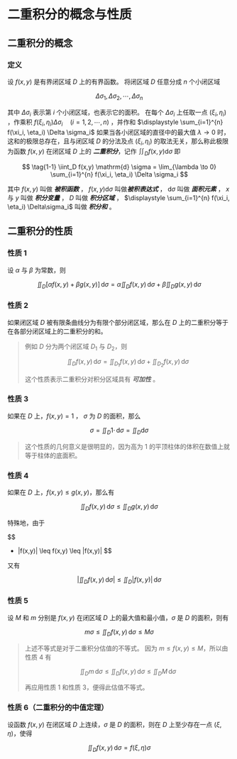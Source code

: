 # 二重积分的概念与性质

## 二重积分的概念

### 定义

设 $f(x,y)$ 是有界闭区域 $D$ 上的有界函数。
将闭区域 $D$ 任意分成 $n$ 个小闭区域

$$
\Delta\sigma_1, \Delta\sigma_2, \cdots, \Delta\sigma_n
$$

其中 $\Delta \sigma_i$ 表示第 $i$ 个小闭区域，也表示它的面积。
在每个 $\Delta \sigma_i$ 上任取一点 $(\xi_i, \eta_i)$ ，作乘积
$f(\xi_i, \eta_i) \Delta \sigma_i \quad (i=1, 2, \cdots, n)$ ，并作和
$\displaystyle \sum_{i=1}^{n} f(\xi_i, \eta_i) \Delta \sigma_i$
如果当各小闭区域的直径中的最大值 $\lambda \to 0$ 时，这和的极限总存在，且与闭区域 $D$
的分法及点 $(\xi_i, \eta_i)$ 的取法无关，那么称此极限为函数 $f(x,y)$ 在闭区域 $D$ 上的 ***二重积分***，记作
$\iint_D f(x, y) \mathrm{d} \sigma$ 即

$$
\tag{1-1}
\iint_D f(x,y) \mathrm{d} \sigma = \lim_{\lambda \to 0} \sum_{i=1}^{n} f(\xi_i, \eta_i) \Delta \sigma_i
$$

其中 $f(x,y)$ 叫做 ***被积函数*** ，
$f(x,y) \mathrm{d} \sigma$ 叫做***被积表达式*** ，
$\mathrm{d} \sigma$ 叫做 ***面积元素*** ，
$x$ 与 $y$ 叫做 ***积分变量*** ，
$D$ 叫做 ***积分区域*** ，
$\displaystyle \sum_{i=1}^{n} f(\xi_i, \eta_i) \Delta\sigma_i$ 叫做 ***积分和*** 。

## 二重积分的性质

### 性质 1

设 $\alpha$ 与 $\beta$ 为常数，则

$$
\iint_D [\alpha f(x,y) + \beta g(x,y)] \, \mathrm{d} \sigma
= \alpha \iint_D f(x,y) \, \mathrm{d} \sigma + \beta \iint_D g(x,y) \, \mathrm{d} \sigma
$$

### 性质 2

如果闭区域 $D$ 被有限条曲线分为有限个部分闭区域，那么在 $D$ 上的二重积分等于在各部分闭区域上的二重积分的和。

> 例如 $D$ 分为两个闭区域 $D_1$ 与 $D_2$，则
>
> $$
> \iint_D f(x,y) \, \mathrm{d} \sigma
> = \iint_{D_1} f(x,y) \, \mathrm{d} \sigma + \iint_{D_2} f(x,y) \, \mathrm{d} \sigma
> $$
> 
> 这个性质表示二重积分对积分区域具有 ***可加性*** 。

### 性质 3

如果在 $D$ 上，$f(x, y) = 1$ ， $\sigma$ 为 $D$ 的面积，那么

$$
\sigma = \iint_D 1 \cdot \, \mathrm{d} \sigma = \iint_D \mathrm{d} \sigma
$$

> 这个性质的几何意义是很明显的，因为高为 $1$ 的平顶柱体的体积在数值上就等于柱体的底面积。

### 性质 4

如果在 $D$ 上，$f(x,y) \leq g(x,y)$，那么有

$$
\iint_D f(x,y) \, \mathrm{d} \sigma \leq \iint_D g(x,y) \, \mathrm{d} \sigma
$$

特殊地，由于

$$
- |f(x,y)| \leq f(x,y) \leq |f(x,y)|
$$

又有

$$
\left| \iint_D f(x,y) \, \mathrm{d} \sigma \right| \leq \iint_D |f(x,y)| \, \mathrm{d} \sigma
$$

### 性质 5

设 $M$ 和 $m$ 分别是 $f(x,y)$ 在闭区域 $D$ 上的最大值和最小值，$\sigma$ 是 $D$ 的面积，则有

$$
m\sigma \leq \iint_D f(x,y) \, \mathrm{d} \sigma \leq M \sigma
$$

> 上述不等式是对于二重积分估值的不等式。
> 因为 $m \leq f(x,y) \leq M$，所以由性质 4 有
>
> $$
> \iint_D m \, \mathrm{d} \sigma \leq \iint_D f(x,y) \, \mathrm{d} \sigma \leq \iint_D M \, \mathrm{d} \sigma
> $$
> 
> 再应用性质 1 和性质 3，便得此估值不等式。

### 性质 6（二重积分的中值定理）
设函数 $f(x,y)$ 在闭区域 $D$ 上连续，$\sigma$ 是 $D$ 的面积，则在 $D$ 上至少存在一点 $(\xi, \eta)$，使得

$$
\iint_D f(x,y) \, \mathrm{d} \sigma = f(\xi, \eta) \sigma
$$
